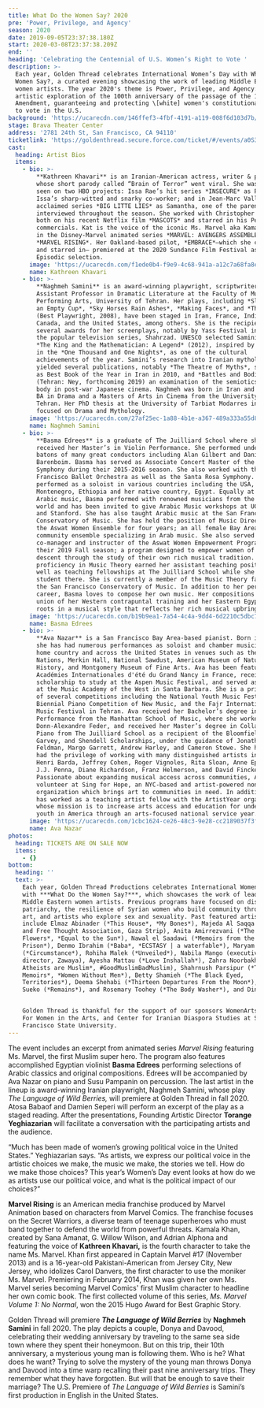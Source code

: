 ```yaml
---
title: What Do the Women Say? 2020
pre: 'Power, Privilege, and Agency'
season: 2020
date: 2019-09-05T23:37:38.180Z
start: 2020-03-08T23:37:38.209Z
end: ''
heading: 'Celebrating the Centennial of U.S. Women’s Right to Vote '
description: >-
  Each year, Golden Thread celebrates International Women’s Day with What Do the
  Women Say?, a curated evening showcasing the work of leading Middle Eastern
  women artists. The year 2020's theme is Power, Privilege, and Agency: an
  artistic exploration of the 100th anniversary of the passage of the 19th
  Amendment, guaranteeing and protecting \[white] women's constitutional right
  to vote in the U.S.
background: 'https://ucarecdn.com/146ffef3-4fbf-4191-a119-008f6d103d7b/'
stage: Brava Theater Center
address: '2781 24th St, San Francisco, CA 94110'
ticketlink: 'https://goldenthread.secure.force.com/ticket/#/events/a0S3Z000006gay1UAA'
cast:
  heading: Artist Bios
  items:
    - bio: >-
        **Kathreen Khavari** is an Iranian-American actress, writer & producer
        whose short parody called “Brain of Terror” went viral. She was recently
        seen on two HBO projects: Issa Rae’s hit series *INSECURE* as Patricia,
        Issa’s sharp-witted and snarky co-worker; and in Jean-Marc Valle’s
        acclaimed series *BIG LITTE LIES* as Samantha, one of the parents
        interviewed throughout the season. She worked with Christopher Guest
        both on his recent Netflix film *MASCOTS* and starred in his PetSmart
        commercials. Kat is the voice of the iconic Ms. Marvel aka Kamala Khan,
        in the Disney-Marvel animated series *MARVEL: AVENGERS ASSEMBLE* and
        *MARVEL RISING*. Her Oakland-based pilot, *EMBRACE*—which she co-wrote
        and starred in— premiered at the 2020 Sundance Film Festival as an Indie
        Episodic selection.
      image: 'https://ucarecdn.com/f1ede0b4-f9e9-4c68-941a-a12c7a68fa8e/'
      name: Kathreen Khavari
    - bio: >-
        **Naghmeh Samini** is an award-winning playwright, scriptwriter and
        Assistant Professor in Dramatic Literature at the Faculty of Music and
        Performing Arts, University of Tehran. Her plays, including *Sleeping in
        an Empty Cup*, *Sky Horses Rain Ashes*, *Making Faces*, and *The Home*
        (Best Playwright, 2008), have been staged in Iran, France, India,
        Canada, and the United States, among others. She is the recipient of
        several awards for her screenplays, notably by Yass Festival in 2016 for
        the popular television series, Shahrzad. UNESCO selected Samini’s play
        *The King and the Mathematician: A Legend* (2012), inspired by a story
        in the *One Thousand and One Nights*, as one of the cultural
        achievements of the year. Samini’s research into Iranian mythology has
        yielded several publications, notably *The Theatre of Myths*, selected
        as Best Book of the Year in Iran in 2010, and *Battles and Bodies*
        (Tehran: Ney, forthcoming 2019) an examination of the semiotics of human
        body in post-war Japanese cinema. Naghmeh was born in Iran and holds a
        BA in Drama and a Masters of Arts in Cinema from the University of
        Tehran. Her PhD thesis at the University of Tarbiat Modarres in Tehran
        focused on Drama and Mythology.
      image: 'https://ucarecdn.com/27af25ec-1a88-4b1e-a367-489a333a55d8/'
      name: Naghmeh Samini
    - bio: >-
        **Basma Edrees** is a graduate of The Juilliard School where she
        received her Master’s in Violin Performance. She performed under the
        batons of many great conductors including Alan Gilbert and Daniel
        Barenboim. Basma has served as Associate Concert Master of the Oakland
        Symphony during their 2015-2016 season. She also worked with the San
        Francisco Ballet Orchestra as well as the Santa Rosa Symphony. Basma has
        performed as a soloist in various countries including the USA,
        Montenegro, Ethiopia and her native country, Egypt. Equally at home with
        Arabic music, Basma performed with renowned musicians from the Arab
        world and has been invited to give Arabic Music workshops at UC Berkeley
        and Stanford. She has also taught Arabic music at the San Francisco
        Conservatory of Music. She has held the position of Music Director of
        the Aswat Women Ensemble for four years; an all female Bay Area
        community ensemble specializing in Arab music. She also served as the
        co-manager and instructor of the Aswat Women Empowerment Program during
        their 2019 Fall season; a program designed to empower women of Arab
        descent through the study of their own rich musical tradition. Basma’s
        proficiency in Music Theory earned her assistant teaching positions as
        well as teaching fellowships at The Juilliard School while she was a
        student there. She is currently a member of the Music Theory faculty at
        the San Francisco Conservatory of Music. In addition to her performance
        career, Basma loves to compose her own music. Her compositions reflect a
        union of her Western contrapuntal training and her Eastern Egyptian
        roots in a musical style that reflects her rich musical upbringing.
      image: 'https://ucarecdn.com/b19b9ea1-7a54-4c4a-9dd4-6d2210c5dbc7/'
      name: Basma Edrees
    - bio: >-
        **Ava Nazar** is a San Francisco Bay Area-based pianist. Born in Iran,
        she has had numerous performances as soloist and chamber musician in her
        home country and across the United States in venues such as the United
        Nations, Merkin Hall, National Sawdust, American Museum of Natural
        History, and Montgomery Museum of Fine Arts. Ava has been featured at
        Académies Internationales d'été du Grand Nancy in France, received a
        scholarship to study at the Aspen Music Festival, and served as a fellow
        at the Music Academy of the West in Santa Barbara. She is a prizewinner
        of several competitions including the National Youth Music Festival, the
        Biennial Piano Competition of New Music, and the Fajr International
        Music Festival in Tehran. Ava received her Bachelor’s degree in Piano
        Performance from the Manhattan School of Music, where she worked with
        Donn-Alexandre Feder, and received her Master’s degree in Collaborative
        Piano from The Juilliard School as a recipient of the Bloomfield,
        Garvey, and Shendell Scholarships, under the guidance of Jonathan
        Feldman, Margo Garrett, Andrew Harley, and Cameron Stowe. She has also
        had the privilege of working with many distinguished artists including
        Henri Barda, Jeffrey Cohen, Roger Vignoles, Rita Sloan, Anne Epperson,
        J.J. Penna, Diane Richardson, Franz Helmerson, and David Finckel.
        Passionate about expanding musical access across communities, Ava is a
        volunteer at Sing for Hope, an NYC-based and artist-powered non-profit
        organization which brings art to communities in need. In addition, she
        has worked as a teaching artist fellow with the ArtistYear organization,
        whose mission is to increase arts access and education for underserved
        youth in America through an arts-focused national service year.
      image: 'https://ucarecdn.com/1cbc1624-ce26-48c3-9e28-cc2189037f3f/'
      name: Ava Nazar
photos:
  heading: TICKETS ARE ON SALE NOW
  items:
    - {}
bottom:
  heading: ''
  text: >-
    Each year, Golden Thread Productions celebrates International Women’s Day
    with ***What Do the Women Say?***, which showcases the work of leading
    Middle Eastern women artists. Previous programs have focused on dismantling
    patriarchy, the resilience of Syrian women who build community through their
    art, and artists who explore sex and sexuality. Past featured artists
    include Elmaz Abinader (*This House*, *My Bones*), Majeda Al Saqqa (Culture
    and Free Thought Association, Gaza Strip), Anita Amirrezvani (*The Blood of
    Flowers*, *Equal to the Sun*), Nawal el Saadawi (*Memoirs from the Women’s
    Prison*), Denmo Ibrahim (*Baba*, *ECSTASY | a waterfable*), Maryam Keshavarz
    (*Circumstance*), Rohiha Malek (*Unveiled*), Nabila Mango (executive
    director, Zawaya), Ayesha Mattau (*Love Inshallah*), Zahra Noorbakhsh (*All
    Atheists are Muslim*, #GoodMuslimBadMuslim), Shahrnush Parsipur (*The Prison
    Memoirs*, *Women Without Men*), Betty Shamieh (*The Black Eyed,
    Territories*), Deema Shehabi (*Thirteen Departures From the Moon*), Seema
    Sueko (*Remains*), and Rosemary Toohey (*The Body Washer*), and Dina Zarif.


    Golden Thread is thankful for the support of our sponsors WomenArts, Brava
    For Women in the Arts, and Center for Iranian Diaspora Studies at San
    Francisco State University.
---
```

The event includes an excerpt from animated series *Marvel Rising* featuring Ms. Marvel, the first Muslim super hero. The program also features accomplished Egyptian violinist **Basma Edrees** performing selections of Arabic classics and original compositions. Edrees will be accompanied by Ava Nazar on piano and Susu Pampanin on percussion. The last artist in the lineup is award-winning Iranian playwright, Naghmeh Samini, whose play *The Language of Wild Berries,* will premiere at Golden Thread in fall 2020. Atosa Babaof and Damien Seperi will perform an excerpt of the play as a staged reading. After the presentations, Founding Artistic Director **Torange Yeghiazarian** will facilitate a conversation with the participating artists and the audience.

“Much has been made of women’s growing political voice in the United States.” Yeghiazarian says. “As artists, we express our political voice in the artistic choices we make, the music we make, the stories we tell. How do we make those choices? This year’s Women’s Day event looks at how do we as artists use our political voice, and what is the political impact of our choices?”

**Marvel Rising** is an American media franchise produced by Marvel Animation based on characters from Marvel Comics. The franchise focuses on the Secret Warriors, a diverse team of teenage superheroes who must band together to defend the world from powerful threats. Kamala Khan, created by Sana Amanat, G. Willow Wilson, and Adrian Alphona and featuring the voice of **Kathreen Khavari,** is the fourth character to take the name Ms. Marvel. Khan first appeared in Captain Marvel #17 (November 2013) and is a 16-year-old Pakistani-American from Jersey City, New Jersey, who idolizes Carol Danvers, the first character to use the moniker Ms. Marvel. Premiering in February 2014, Khan was given her own Ms. Marvel series becoming Marvel Comics' first Muslim character to headline her own comic book. The first collected volume of this series, *Ms. Marvel Volume 1: No Normal*, won the 2015 Hugo Award for Best Graphic Story.

Golden Thread will premiere ***The Language of Wild Berries*** by **Naghmeh Samini** in fall 2020. The play depicts a couple, Donya and Davood, celebrating their wedding anniversary by traveling to the same sea side town where they spent their honeymoon. But on this trip, their 10th anniversary, a mysterious young man is following them. Who is he? What does he want? Trying to solve the mystery of the young man throws Donya and Davood into a time warp recalling their past nine anniversary trips. They remember what they have forgotten. But will that be enough to save their marriage? The U.S. Premiere of *The Language of Wild Berries* is Samini’s first production in English in the United States.
